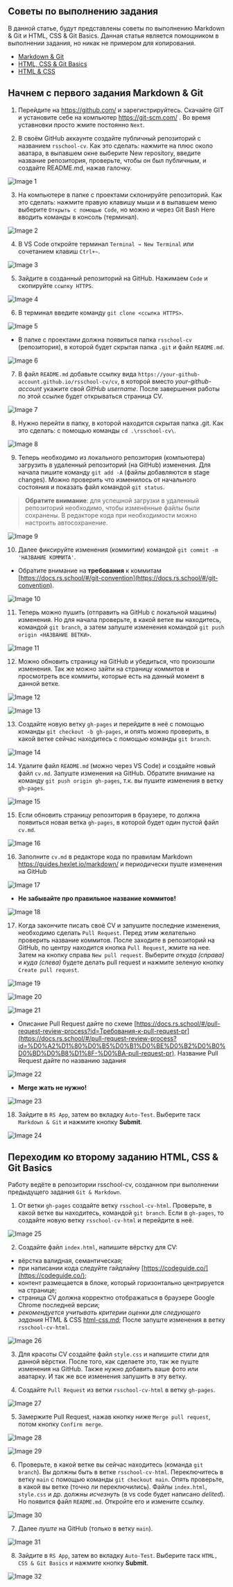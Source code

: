 ## Советы по выполнению задания

В данной статье, будут представлены советы по выполнению Markdown & Git и HTML, CSS & Git Basics. Данная статья является помощником в выполнении задания, но никак не примером для копирования.
- [Markdown & Git](git-markdown.md)
- [HTML, CSS & Git Basics](html-css-git.md)
- [HTML & CSS](html-css.md)

## Начнем с первого задания Markdown & Git

1. Перейдите на https://github.com/ и зарегистрируйтесь. Скачайте GIT и установите себе на компьютер https://git-scm.com/ . Во время уставновки просто жмите постоянно `Next`.

2. В своём GitHub аккаунте создайте публичный репозиторий с названием `rsschool-cv`.
Как это сделать: нажмите на плюс около аватара, в выпавшем окне выберите New repository, введите название репозитория, проверьте, чтобы он был публичным, и создайте README.md, нажав галочку.

![Image 1](https://i.ibb.co/yFsYLHQ/1.jpg)

3. На компьютере в папке с проектами склонируйте репозиторий. 
Как это сделать: нажмите правую клавишу мыши и в выпавшем меню выберите `Открыть с помощью Code`, но можно и через Git Bash Here вводить команды в консоль (терминал).

![Image 2](https://i.ibb.co/GJ1pQdF/3.jpg)

4. В VS Code откройте терминал `Terminal → New Terminal` или сочетанием клавиш `Ctrl+~`.

![Image 3](https://i.ibb.co/zf8kPfr/4.jpg)

5. Зайдите в созданный репозиторий на GitHub. Нажимаем `Code` и скопируйте `ссылку HTTPS`.

![Image 4](https://i.ibb.co/6P46PN2/5.jpg)

6. В терминал введите команду `git clone <ссылка HTTPS>`.

![Image 5](https://i.ibb.co/pR11Zjz/8.jpg)

- В папке с проектами должна появиться папка `rsschool-cv` (репозитория), в которой будет скрытая папка `.git` и файл `README.md`.

![Image 6](https://i.ibb.co/qWTXH3x/7.jpg)

7. В файл `README.md` добавьте ссылку вида `https://your-github-account.github.io/rsschool-cv/cv`, в которой вместо *your-github-account* укажите свой *GitHub username*. После завершения работы по этой ссылке будет открываться страница CV.

![Image 7](https://i.ibb.co/P4D7Rkd/9.jpg)

8. Нужно перейти в папку, в которой находится скрытая папка .git. 
Как это сделать: с помощью команды `cd .\rsschool-cv\`.

![Image 8](https://i.ibb.co/WnQ5V8b/10.jpg)

9. Теперь необходимо из локального репозитория (компьютера) загрузить в удаленный репозиторий (на GitHub) изменения. Для начала пишите команду `git add -A` (файлы добавляются в stage changes). Можно проверить что изменилось от начального состояния и показать файл командой `git status`.
> **Обратите внимание**: для успешной загрузки в удаленный репозиторий необходимо, чтобы изменённые файлы были сохранены. В редакторе кода при необходимости можно настроить автосохранение.

![Image 9](https://i.ibb.co/ncw4tpr/11.jpg)

10. Далее фиксируйте изменения (*коммитим*) командой `git commit -m 'НАЗВАНИЕ КОММИТА'`.
- Обратите внимание на **требования** к коммитам [https://docs.rs.school/#/git-convention](https://docs.rs.school/#/git-convention).

![Image 10](https://i.ibb.co/9tD040y/12.jpg)

11. Теперь можно пушить (отправить на GitHub с локальной машины) изменения. Но для начала проверьте, в какой ветке вы находитесь, командой `git branch`, а затем запуште изменения командой `git push origin <НАЗВАНИЕ ВЕТКИ>`.

![Image 11](https://i.ibb.co/0Y2kgyf/17.jpg)

12. Можно обновить страницу на GitHub и убедиться, что произошли изменения. Так же можно зайти на страницу коммитов и просмотреть все коммиты, которые есть на данный момент в данной ветке.

![Image 12](https://i.ibb.co/JBkyCzB/14.jpg)

![Image 13](https://i.ibb.co/zGSv810/15.jpg)

13. Создайте новую ветку `gh-pages` и перейдите в неё с помощью команды `git checkout -b gh-pages`, и опять можно проверить, в какой ветке сейчас находитесь с помощью команды `git branch`.

![Image 14](https://i.ibb.co/1m5H1vY/18.jpg)

14. Удалите файл `README.md` (можно через VS Code) и создайте новый файл `cv.md`. Запуште изменения на GitHub. Обратите внимание на команду `git push origin gh-pages`, т.к. вы пушите изменения в ветку `gh-pages`.

![Image 15](https://i.ibb.co/Fsk85Bc/19.jpg)

15. Если обновить страницу репозитория в браузере, то должна появиться новая ветка `gh-pages`, в которой будет один пустой файл `cv.md`.

![Image 16](https://i.ibb.co/DkqyC0k/20.jpg)

16. Заполните `cv.md` в редакторе кода по правилам Markdown https://guides.hexlet.io/markdown/ и периодически пуште изменения на GitHub

![Image 17](https://i.ibb.co/tMKvVDH/21.jpg)

- **Не забывайте про правильное название коммитов!**

![Image 18](https://i.ibb.co/bgzdP9V/22.jpg)

17. Когда закончите писать своё CV и запушите последние изменения, необходимо сделать `Pull Request`. Перед этим желательно проверить название коммитов. После заходите в репозиторий на GitHub, по центру находится кнопка `Pull Request`, жмите на нее. Затем на кнопку справа `New pull request`. Выберите *откуда (справа)* и *куда (слева)* будете делать pull request и нажмите зеленую кнопку `Create pull request`.

![Image 19](https://i.ibb.co/n1TrZT1/23.jpg)

![Image 20](https://i.ibb.co/CvVypr1/24.jpg)

![Image 21](https://i.ibb.co/6F1zc52/25.jpg)

- Описание Pull Request дайте по схеме [https://docs.rs.school/#/pull-request-review-process?id=Требования-к-pull-request-pr](https://docs.rs.school/#/pull-request-review-process?id=%D0%A2%D1%80%D0%B5%D0%B1%D0%BE%D0%B2%D0%B0%D0%BD%D0%B8%D1%8F-%D0%BA-pull-request-pr). Название Pull Request дайте по названию задания

![Image 22](https://i.ibb.co/fX5rSQm/26.jpg)

- **Merge жать не нужно!**

![Image 23](https://i.ibb.co/DwH43qn/27.jpg)

18. Зайдите в `RS App`, затем во вкладку `Auto-Test`. Выберите таск `Markdown & Git` и нажмите кнопку **Submit**.

![Image 24](https://i.ibb.co/hKqRBYg/28.jpg)

## Переходим ко второму заданию HTML, CSS & Git Basics

Работу ведёте в репозитории rsschool-cv, созданном при выполнении предыдущего задания `Git & Markdown`.

1. От ветки `gh-pages` создайте ветку `rsschool-cv-html`. Проверьте, в какой ветке вы находитесь, командой `git branch`. Eсли в `gh-pages`, то создайте новую ветку `rsschool-cv-html` и перейдите в неё.

![Image 25](https://i.ibb.co/5LB8R1v/1-1.jpg)

2. Создайте файл `index.html`, напишите вёрстку для CV:
- вёрстка валидная, семантическая;
- при написании кода следуйте гайдлайну [https://codeguide.co/](https://codeguide.co/);
- контент размещается в блоке, который горизонтально центрируется на странице;
- страница СV должна корректно отображаться в браузере Google Chrome последней версии;
- *рекомендуется учитывать критерии оценки для следующего задания* HTML & CSS [html-css.md](html-css.md);
После запуште изменения в ветку `rsschool-cv-html`.

![Image 26](https://i.ibb.co/Zz3vQPv/2.jpg)

3. Для красоты CV создайте файл `style.css` и напишите стили для данной вёрстки. После того, как сделаете это, так же пуште изменения на GitHub. Также нужно добавить ваше фото или аватарку. И так же все изменения запушить в эту ветку.

4. Создайте `Pull Request` из ветки `rsschool-cv-html` в ветку `gh-pages`.

![Image 27](https://i.ibb.co/pwHd1Ls/4-1.jpg)

5. Замержите Pull Request, нажав кнопку ниже `Merge pull request`, потом кнопку `Confirm merge`.

![Image 28](https://i.ibb.co/hXxfSZX/5-1.jpg)

![Image 29](https://i.ibb.co/CzTqhxJ/6.jpg)

6. Проверьте, в какой ветке вы сейчас находитесь (команда `git branch`). Вы должны быть в ветке `rsschool-cv-html`. Переключитесь в ветку `main` с помощью команды `git checkout main`. Опять проверьте, в какой вы ветке (точно ли переключились). Файлы `index.html`, `style.css` и др. должны *исчезнуть* (в vs code будет написано *delited*). Но появится файл `README.md`. Откройте его и измените ссылку.

![Image 30](https://i.ibb.co/8NMWYp1/7-1.jpg)

7. Далее *пуште* на GitHub (только в ветку `main`).

![Image 31](https://i.ibb.co/BVpcYnp/8-1.jpg)

8. Зайдите в `RS App`, затем во вкладку `Auto-Test`. Выберите таск `HTML, CSS & Git Basics` и нажмите кнопку **Submit**.

![Image 32](https://i.ibb.co/k0gMmqW/100.jpg)
